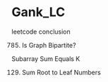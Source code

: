 # Gank_LC
leetcode conclusion


785. Is Graph Bipartite?

Subarray Sum Equals K

129. Sum Root to Leaf Numbers

